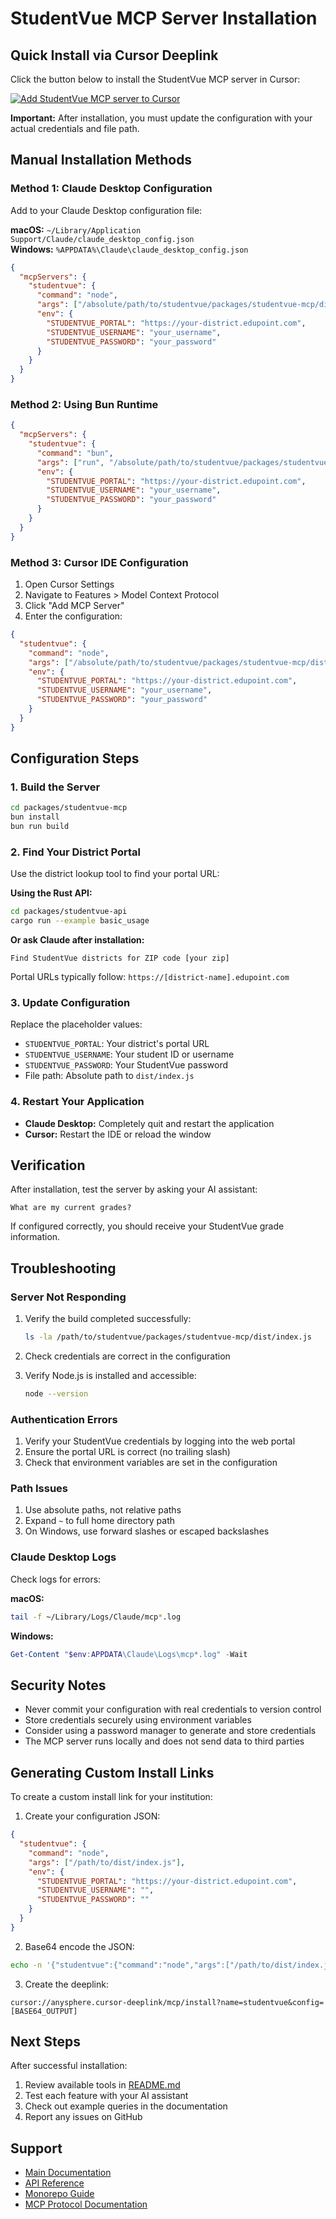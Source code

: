 # StudentVue MCP Server Installation

## Quick Install via Cursor Deeplink

Click the button below to install the StudentVue MCP server in Cursor:

[![Add StudentVue MCP server to Cursor](https://img.shields.io/badge/Add%20to-Cursor-blue?style=for-the-badge&logo=data:image/svg+xml;base64,PHN2ZyB3aWR0aD0iMjQiIGhlaWdodD0iMjQiIHZpZXdCb3g9IjAgMCAyNCAyNCIgZmlsbD0ibm9uZSIgeG1sbnM9Imh0dHA6Ly93d3cudzMub3JnLzIwMDAvc3ZnIj4KPHBhdGggZD0iTTEyIDJMMiAxMkwxMiAyMkwyMiAxMkwxMiAyWiIgZmlsbD0id2hpdGUiLz4KPC9zdmc+)](cursor://anysphere.cursor-deeplink/mcp/install?name=studentvue&config=eyJzdHVkZW50dnVlIjp7ImNvbW1hbmQiOiJub2RlIiwiYXJncyI6WyIvcGF0aC90by9zdHVkZW50dnVlL3BhY2thZ2VzL3N0dWRlbnR2dWUtbWNwL2Rpc3QvaW5kZXguanMiXSwiZW52Ijp7IlNUVURFTlRWVUVfUE9SVEFMIjoiaHR0cHM6Ly95b3VyLWRpc3RyaWN0LmVkdXBvaW50LmNvbSIsIlNUVURFTlRWVUVfVVNFUk5BTUUiOiJ5b3VyX3VzZXJuYW1lIiwiU1RVREVOVFZVRV9QQVNTV09SRCI6InlvdXJfcGFzc3dvcmQifX19)

**Important:** After installation, you must update the configuration with your actual credentials and file path.

## Manual Installation Methods

### Method 1: Claude Desktop Configuration

Add to your Claude Desktop configuration file:

**macOS:** `~/Library/Application Support/Claude/claude_desktop_config.json`  
**Windows:** `%APPDATA%\Claude\claude_desktop_config.json`

```json
{
  "mcpServers": {
    "studentvue": {
      "command": "node",
      "args": ["/absolute/path/to/studentvue/packages/studentvue-mcp/dist/index.js"],
      "env": {
        "STUDENTVUE_PORTAL": "https://your-district.edupoint.com",
        "STUDENTVUE_USERNAME": "your_username",
        "STUDENTVUE_PASSWORD": "your_password"
      }
    }
  }
}
```

### Method 2: Using Bun Runtime

```json
{
  "mcpServers": {
    "studentvue": {
      "command": "bun",
      "args": ["run", "/absolute/path/to/studentvue/packages/studentvue-mcp/src/index.ts"],
      "env": {
        "STUDENTVUE_PORTAL": "https://your-district.edupoint.com",
        "STUDENTVUE_USERNAME": "your_username",
        "STUDENTVUE_PASSWORD": "your_password"
      }
    }
  }
}
```

### Method 3: Cursor IDE Configuration

1. Open Cursor Settings
2. Navigate to Features > Model Context Protocol
3. Click "Add MCP Server"
4. Enter the configuration:

```json
{
  "studentvue": {
    "command": "node",
    "args": ["/absolute/path/to/studentvue/packages/studentvue-mcp/dist/index.js"],
    "env": {
      "STUDENTVUE_PORTAL": "https://your-district.edupoint.com",
      "STUDENTVUE_USERNAME": "your_username",
      "STUDENTVUE_PASSWORD": "your_password"
    }
  }
}
```

## Configuration Steps

### 1. Build the Server

```bash
cd packages/studentvue-mcp
bun install
bun run build
```

### 2. Find Your District Portal

Use the district lookup tool to find your portal URL:

**Using the Rust API:**
```bash
cd packages/studentvue-api
cargo run --example basic_usage
```

**Or ask Claude after installation:**
```
Find StudentVue districts for ZIP code [your zip]
```

Portal URLs typically follow: `https://[district-name].edupoint.com`

### 3. Update Configuration

Replace the placeholder values:
- `STUDENTVUE_PORTAL`: Your district's portal URL
- `STUDENTVUE_USERNAME`: Your student ID or username
- `STUDENTVUE_PASSWORD`: Your StudentVue password
- File path: Absolute path to `dist/index.js`

### 4. Restart Your Application

- **Claude Desktop:** Completely quit and restart the application
- **Cursor:** Restart the IDE or reload the window

## Verification

After installation, test the server by asking your AI assistant:

```
What are my current grades?
```

If configured correctly, you should receive your StudentVue grade information.

## Troubleshooting

### Server Not Responding

1. Verify the build completed successfully:
   ```bash
   ls -la /path/to/studentvue/packages/studentvue-mcp/dist/index.js
   ```

2. Check credentials are correct in the configuration

3. Verify Node.js is installed and accessible:
   ```bash
   node --version
   ```

### Authentication Errors

1. Verify your StudentVue credentials by logging into the web portal
2. Ensure the portal URL is correct (no trailing slash)
3. Check that environment variables are set in the configuration

### Path Issues

1. Use absolute paths, not relative paths
2. Expand `~` to full home directory path
3. On Windows, use forward slashes or escaped backslashes

### Claude Desktop Logs

Check logs for errors:

**macOS:**
```bash
tail -f ~/Library/Logs/Claude/mcp*.log
```

**Windows:**
```powershell
Get-Content "$env:APPDATA\Claude\Logs\mcp*.log" -Wait
```

## Security Notes

- Never commit your configuration with real credentials to version control
- Store credentials securely using environment variables
- Consider using a password manager to generate and store credentials
- The MCP server runs locally and does not send data to third parties

## Generating Custom Install Links

To create a custom install link for your institution:

1. Create your configuration JSON:
```json
{
  "studentvue": {
    "command": "node",
    "args": ["/path/to/dist/index.js"],
    "env": {
      "STUDENTVUE_PORTAL": "https://your-district.edupoint.com",
      "STUDENTVUE_USERNAME": "",
      "STUDENTVUE_PASSWORD": ""
    }
  }
}
```

2. Base64 encode the JSON:
```bash
echo -n '{"studentvue":{"command":"node","args":["/path/to/dist/index.js"],"env":{"STUDENTVUE_PORTAL":"https://your-district.edupoint.com","STUDENTVUE_USERNAME":"","STUDENTVUE_PASSWORD":""}}}' | base64
```

3. Create the deeplink:
```
cursor://anysphere.cursor-deeplink/mcp/install?name=studentvue&config=[BASE64_OUTPUT]
```

## Next Steps

After successful installation:

1. Review available tools in [README.md](./README.md)
2. Test each feature with your AI assistant
3. Check out example queries in the documentation
4. Report any issues on GitHub

## Support

- [Main Documentation](./README.md)
- [API Reference](../studentvue-api/README.md)
- [Monorepo Guide](../../docs/MONOREPO_GUIDE.md)
- [MCP Protocol Documentation](https://modelcontextprotocol.io/)

